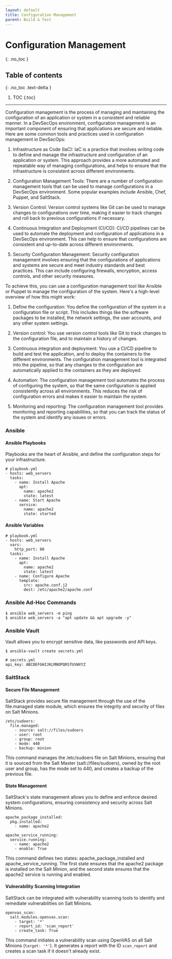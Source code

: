 ```yaml
---
layout: default
title: Configuration Management
parent: Build & Test
---
```


# Configuration Management
{: .no_toc }

## Table of contents
{: .no_toc .text-delta }

1. TOC
{:toc}

---

Configuration management is the process of managing and maintaining the configuration of an application or system in a consistent and reliable manner. In a DevSecOps environment, configuration management is an important component of ensuring that applications are secure and reliable. Here are some common tools and practices used in configuration management in DevSecOps:


1. Infrastructure as Code (IaC): IaC is a practice that involves writing code to define and manage the infrastructure and configuration of an application or system. This approach provides a more automated and repeatable way of managing configurations, and helps to ensure that the infrastructure is consistent across different environments.

2. Configuration Management Tools: There are a number of configuration management tools that can be used to manage configurations in a DevSecOps environment. Some popular examples include Ansible, Chef, Puppet, and SaltStack.

3. Version Control: Version control systems like Git can be used to manage changes to configurations over time, making it easier to track changes and roll back to previous configurations if necessary.

4. Continuous Integration and Deployment (CI/CD): CI/CD pipelines can be used to automate the deployment and configuration of applications in a DevSecOps environment. This can help to ensure that configurations are consistent and up-to-date across different environments.

5. Security Configuration Management: Security configuration management involves ensuring that the configurations of applications and systems are secure and meet industry standards and best practices. This can include configuring firewalls, encryption, access controls, and other security measures.



To achieve this, you can use a configuration management tool like Ansible or Puppet to manage the configuration of the system. Here's a high-level overview of how this might work:

1. Define the configuration: You define the configuration of the system in a configuration file or script. This includes things like the software packages to be installed, the network settings, the user accounts, and any other system settings.

2. Version control: You use version control tools like Git to track changes to the configuration file, and to maintain a history of changes.

3. Continuous integration and deployment: You use a CI/CD pipeline to build and test the application, and to deploy the containers to the different environments. The configuration management tool is integrated into the pipeline, so that any changes to the configuration are automatically applied to the containers as they are deployed.

4. Automation: The configuration management tool automates the process of configuring the system, so that the same configuration is applied consistently across all environments. This reduces the risk of configuration errors and makes it easier to maintain the system.

5. Monitoring and reporting: The configuration management tool provides monitoring and reporting capabilities, so that you can track the status of the system and identify any issues or errors.



### Ansible 

#### Ansible Playbooks

Playbooks are the heart of Ansible, and define the configuration steps for your infrastructure.

```
# playbook.yml
- hosts: web_servers
  tasks:
    - name: Install Apache
      apt:
        name: apache2
        state: latest
    - name: Start Apache
      service:
        name: apache2
        state: started
```




#### Ansible Variables


```
# playbook.yml
- hosts: web_servers
  vars:
    http_port: 80
  tasks:
    - name: Install Apache
      apt:
        name: apache2
        state: latest
    - name: Configure Apache
      template:
        src: apache.conf.j2
        dest: /etc/apache2/apache.conf

```


### Ansible Ad-Hoc Commands


```
$ ansible web_servers -m ping
$ ansible web_servers -a "apt update && apt upgrade -y"
```


### Ansible Vault

Vault allows you to encrypt sensitive data, like passwords and API keys.

```
$ ansible-vault create secrets.yml
```

```
# secrets.yml
api_key: ABCDEFGHIJKLMNOPQRSTUVWXYZ
```



### SaltStack



#### Secure File Management


SaltStack provides secure file management through the use of the file.managed state module, which ensures the integrity and security of files on Salt Minions.

```
/etc/sudoers:
  file.managed:
    - source: salt://files/sudoers
    - user: root
    - group: root
    - mode: 440
    - backup: minion
```

This command manages the /etc/sudoers file on Salt Minions, ensuring that it is sourced from the Salt Master (salt://files/sudoers), owned by the root user and group, has the mode set to 440, and creates a backup of the previous file.


#### State Management

SaltStack's state management allows you to define and enforce desired system configurations, ensuring consistency and security across Salt Minions.


```
apache_package_installed:
  pkg.installed:
    - name: apache2

apache_service_running:
  service.running:
    - name: apache2
    - enable: True
```

This command defines two states: apache_package_installed and apache_service_running. The first state ensures that the apache2 package is installed on the Salt Minion, and the second state ensures that the apache2 service is running and enabled.


#### Vulnerability Scanning Integration

SaltStack can be integrated with vulnerability scanning tools to identify and remediate vulnerabilities on Salt Minions.


```
openvas_scan:
  salt.modules.openvas.scan:
    - target: '*'
    - report_id: 'scan_report'
    - create_task: True
```

This command initiates a vulnerability scan using OpenVAS on all Salt Minions (`target: '*'`). It generates a report with the ID `scan_report` and creates a scan task if it doesn't already exist.












